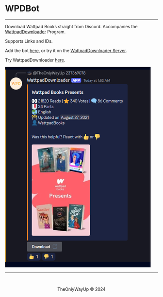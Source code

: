 # WPDBot
---
Download Wattpad Books straight from Discord. Accompanies the [WattpadDownloader](https://github.com/TheOnlyWayUp/WattpadDownloader) Program.

Supports Links and IDs.

Add the bot [here](https://discord.com/oauth2/authorize?client_id=1292173380065296395&permissions=274878285888&scope=bot%20applications.commands), or try it on the [WattpadDownloader Server](https://discord.gg/wsqNNdfhQT).

Try WattpadDownloader [here](https://wpd.rambhat.la).

![](./images/demo.png)

---

<br>

<div align="center">
    <p>TheOnlyWayUp © 2024</p>
</div>